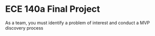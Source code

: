 # ECE 140a Final Project

As a team, you must identify a problem of interest and conduct a MVP discovery process
